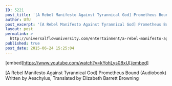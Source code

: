 ```yaml
---
ID: 5221
post_title: '[A Rebel Manifesto Against Tyrannical God] Prometheus Bound (Audiobook)'
author: UfU
post_excerpt: '[A Rebel Manifesto Against Tyrannical God] Prometheus Bound (Audiobook) Written by Aeschylus, Translated by Elizabeth Barrett Browning'
layout: post
permalink: >
  http://universalflowuniversity.com/entertainment/a-rebel-manifesto-against-tyrannical-god-prometheus-bound-audiobook/
published: true
post_date: 2015-06-24 15:25:04
---
```

[embed]https://www.youtube.com/watch?v=kYohLys08xU[/embed]<br>
<p>[A Rebel Manifesto Against Tyrannical God] Prometheus Bound (Audiobook) Written by Aeschylus, Translated by Elizabeth Barrett Browning</p>